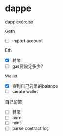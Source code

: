 # dappe
dapp exercise

Geth
 - [ ] import account  

Eth
 - [x] 轉幣  
 - [ ] gas要設定多少? 
 
Wallet
 - [x] 查到自己的幣的balance  
 - [ ] create wallet  
 
自己的幣
 - [ ] 轉幣
 - [ ] burn
 - [ ] mint
 - [ ] parse contract log  
